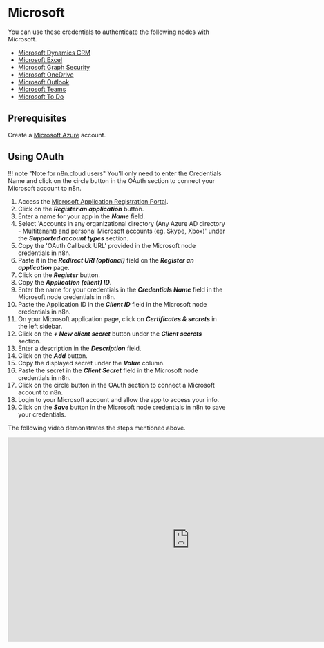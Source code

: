 # Microsoft

You can use these credentials to authenticate the following nodes with Microsoft.

- [Microsoft Dynamics CRM](/integrations/nodes/n8n-nodes-base.microsoftDynamicsCrm/)
- [Microsoft Excel](/integrations/nodes/n8n-nodes-base.microsoftExcel/)
- [Microsoft Graph Security](/integrations/nodes/n8n-nodes-base.microsoftGraphSecurity/)
- [Microsoft OneDrive](/integrations/nodes/n8n-nodes-base.microsoftOneDrive/)
- [Microsoft Outlook](/integrations/nodes/n8n-nodes-base.microsoftOutlook/)
- [Microsoft Teams](/integrations/nodes/n8n-nodes-base.microsoftTeams/)
- [Microsoft To Do](/integrations/nodes/n8n-nodes-base.microsoftToDo/)

## Prerequisites

Create a [Microsoft Azure](https://azure.microsoft.com/) account.

## Using OAuth

!!! note "Note for n8n.cloud users"
    You'll only need to enter the Credentials Name and click on the circle button in the OAuth section to connect your Microsoft account to n8n.


1. Access the [Microsoft Application Registration Portal](https://aka.ms/appregistrations).
2. Click on the ***Register an application*** button.
3. Enter a name for your app in the ***Name*** field.
4. Select 'Accounts in any organizational directory (Any Azure AD directory - Multitenant) and personal Microsoft accounts (eg. Skype, Xbox)' under the ***Supported account types*** section.
5. Copy the 'OAuth Callback URL' provided in the Microsoft node credentials in n8n.
6. Paste it in the ***Redirect URI (optional)*** field on the ***Register an application*** page.
7. Click on the ***Register*** button.
8. Copy the ***Application (client) ID***.
9. Enter the name for your credentials in the ***Credentials Name*** field in the Microsoft node credentials in n8n.
10. Paste the Application ID in the ***Client ID*** field in the Microsoft node credentials in n8n.
11. On your Microsoft application page, click on ***Certificates & secrets*** in the left sidebar.
12. Click on the ***+ New client secret*** button under the ***Client secrets*** section.
13. Enter a description in the ***Description*** field.
14. Click on the ***Add*** button.
15. Copy the displayed secret under the ***Value*** column.
16. Paste the secret in the ***Client Secret*** field in the Microsoft node credentials in n8n.
17. Click on the circle button in the OAuth section to connect a Microsoft account to n8n.
18. Login to your Microsoft account and allow the app to access your info.
19. Click on the ***Save*** button in the Microsoft node credentials in n8n to save your credentials.

The following video demonstrates the steps mentioned above.

<div class="video-container">
<iframe width="840" height="472.5" src="https://www.youtube.com/embed/aqr_PwR1Sgc" frameborder="0" allow="accelerometer; autoplay; clipboard-write; encrypted-media; gyroscope; picture-in-picture" allowfullscreen></iframe>
</div>
